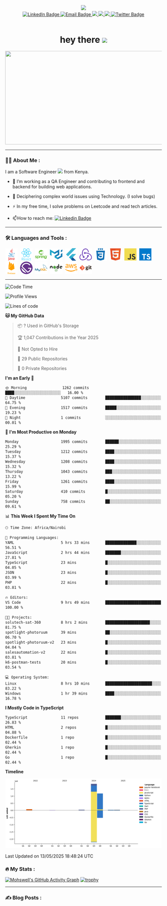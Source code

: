 <div id="header" align="center">
  <img src="https://media.giphy.com/media/M9gbBd9nbDrOTu1Mqx/giphy.gif" width="100"/>
  <div id="badges">
    <a href="https://www.linkedin.com/in/muhammadsaid10">
      <img src="https://img.shields.io/badge/LinkedIn-blue?style=for-the-badge&logo=linkedin&logoColor=white" alt="LinkedIn Badge"/>
    </a>
    <a href="mailto:mohammedabdy10@gmail.com">
      <img src="https://img.shields.io/badge/Email-red?style=for-the-badge&logo=gmail&logoColor=white" alt="Email Badge"/>
    </a>
    <a href="https://linktr.ee/mohswell">
      <img src="https://img.shields.io/badge/linktree-43E55E?style=flat&logo=linktree&logoColor=white"/>
    </a>
    <a href="https://roadmap.sh/u/mohswell">
      <img src="https://img.shields.io/badge/Roadmap-000000?style=flat&logo=roadmap.sh&logoColor=white"/>
    </a>
    <a href="https://www.xda-developers.com/mohslaw/">
      <img src="https://img.shields.io/badge/xda%20developers-EA7100?style=flat&logo=xda-developers&logoColor=white"/>
    </a>
    <a href="https://x.com/mohs8laws">
      <img src="https://img.shields.io/badge/Twitter-blue?style=for-the-badge&logo=twitter&logoColor=white" alt="Twitter Badge"/>
    </a>
  </div>
  <img src="https://komarev.com/ghpvc/?username=mohswell&style=flat-square&color=blue" alt=""/>
  <h1>
    hey there
    <img src="https://media.giphy.com/media/hvRJCLFzcasrR4ia7z/giphy.gif" width="30px"/>
  </h1>
</div>
<div align="center">
  <img src="https://media.giphy.com/media/dWesBcTLavkZuG35MI/giphy.gif" width="600" height="300"/>
</div>

---

### :woman_technologist: About Me :
I am a Software Engineer <img src="https://media.giphy.com/media/WUlplcMpOCEmTGBtBW/giphy.gif" width="30"> from Kenya.
- :telescope: I’m working as a QA Engineer and contributing to frontend and backend for building web applications.

- :seedling: Deciphering complex world issues using Technology. (I solve bugs)

- :zap: In my free time, I solve problems on Leetcode and read tech articles.

- :mailbox:How to reach me: [![Linkedin Badge](https://img.shields.io/badge/-kakbar-blue?style=flat&logo=Linkedin&logoColor=white)](https://www.linkedin.com/in/muhammadsaid10)

---

### :hammer_and_wrench: Languages and Tools :
<div>
  <img src="https://github.com/devicons/devicon/blob/master/icons/java/java-original-wordmark.svg" title="Java" alt="Java" width="40" height="40"/>&nbsp;
  <img src="https://github.com/devicons/devicon/blob/master/icons/react/react-original-wordmark.svg" title="React" alt="React" width="40" height="40"/>&nbsp;
  <img src="https://github.com/devicons/devicon/blob/master/icons/spring/spring-original-wordmark.svg" title="Spring" alt="Spring" width="40" height="40"/>&nbsp;
  <img src="https://github.com/devicons/devicon/blob/master/icons/materialui/materialui-original.svg" title="Material UI" alt="Material UI" width="40" height="40"/>&nbsp;
  <img src="https://github.com/devicons/devicon/blob/master/icons/flutter/flutter-original.svg" title="Flutter" alt="Flutter" width="40" height="40"/>&nbsp;
  <img src="https://github.com/devicons/devicon/blob/master/icons/redux/redux-original.svg" title="Redux" alt="Redux " width="40" height="40"/>&nbsp;
  <img src="https://github.com/devicons/devicon/blob/master/icons/css3/css3-plain-wordmark.svg"  title="CSS3" alt="CSS" width="40" height="40"/>&nbsp;
  <img src="https://github.com/devicons/devicon/blob/master/icons/html5/html5-original.svg" title="HTML5" alt="HTML" width="40" height="40"/>&nbsp;
  <img src="https://github.com/devicons/devicon/blob/master/icons/javascript/javascript-original.svg" title="JavaScript" alt="JavaScript" width="40" height="40"/>&nbsp;
  <img src="https://github.com/devicons/devicon/blob/master/icons/typescript/typescript-original.svg" title="Typescript" alt="Typescript" width="40" height="40"/>&nbsp;
  <img src="https://github.com/devicons/devicon/blob/master/icons/firebase/firebase-plain-wordmark.svg" title="Firebase" alt="Firebase" width="40" height="40"/>&nbsp;
  <img src="https://github.com/devicons/devicon/blob/master/icons/gatsby/gatsby-original.svg" title="Gatsby"  alt="Gatsby" width="40" height="40"/>&nbsp;
  <img src="https://github.com/devicons/devicon/blob/master/icons/mysql/mysql-original-wordmark.svg" title="MySQL"  alt="MySQL" width="40" height="40"/>&nbsp;
  <img src="https://github.com/devicons/devicon/blob/master/icons/nodejs/nodejs-original-wordmark.svg" title="NodeJS" alt="NodeJS" width="40" height="40"/>&nbsp;
  <img src="https://github.com/devicons/devicon/blob/master/icons/amazonwebservices/amazonwebservices-plain-wordmark.svg" title="AWS" alt="AWS" width="40" height="40"/>&nbsp;
  <img src="https://github.com/devicons/devicon/blob/master/icons/git/git-original-wordmark.svg" title="Git" **alt="Git" width="40" height="40"/>
</div>

---
<!--START_SECTION:waka-->
![Code Time](http://img.shields.io/badge/Code%20Time-458%20hrs%2041%20mins-blue)

![Profile Views](http://img.shields.io/badge/Profile%20Views-0-blue)

![Lines of code](https://img.shields.io/badge/From%20Hello%20World%20I%27ve%20Written-3.2%20million%20lines%20of%20code-blue)

**🐱 My GitHub Data** 

> 📦 ? Used in GitHub's Storage 
 > 
> 🏆 1,047 Contributions in the Year 2025
 > 
> 🚫 Not Opted to Hire
 > 
> 📜 29 Public Repositories 
 > 
> 🔑 0 Private Repositories 
 > 
**I'm an Early 🐤** 

```text
🌞 Morning                1262 commits        ████░░░░░░░░░░░░░░░░░░░░░   16.00 % 
🌆 Daytime                5107 commits        ████████████████░░░░░░░░░   64.75 % 
🌃 Evening                1517 commits        █████░░░░░░░░░░░░░░░░░░░░   19.23 % 
🌙 Night                  1 commits           ░░░░░░░░░░░░░░░░░░░░░░░░░   00.01 % 
```
📅 **I'm Most Productive on Monday** 

```text
Monday                   1995 commits        ██████░░░░░░░░░░░░░░░░░░░   25.29 % 
Tuesday                  1212 commits        ████░░░░░░░░░░░░░░░░░░░░░   15.37 % 
Wednesday                1208 commits        ████░░░░░░░░░░░░░░░░░░░░░   15.32 % 
Thursday                 1043 commits        ███░░░░░░░░░░░░░░░░░░░░░░   13.22 % 
Friday                   1261 commits        ████░░░░░░░░░░░░░░░░░░░░░   15.99 % 
Saturday                 410 commits         █░░░░░░░░░░░░░░░░░░░░░░░░   05.20 % 
Sunday                   758 commits         ██░░░░░░░░░░░░░░░░░░░░░░░   09.61 % 
```


📊 **This Week I Spent My Time On** 

```text
🕑︎ Time Zone: Africa/Nairobi

💬 Programming Languages: 
YAML                     5 hrs 33 mins       ██████████████░░░░░░░░░░░   56.51 % 
JavaScript               2 hrs 44 mins       ███████░░░░░░░░░░░░░░░░░░   27.81 % 
TypeScript               23 mins             █░░░░░░░░░░░░░░░░░░░░░░░░   04.05 % 
JSON                     23 mins             █░░░░░░░░░░░░░░░░░░░░░░░░   03.99 % 
PHP                      22 mins             █░░░░░░░░░░░░░░░░░░░░░░░░   03.81 % 

🔥 Editors: 
VS Code                  9 hrs 49 mins       █████████████████████████   100.00 % 

🐱‍💻 Projects: 
solutech-sat-360         8 hrs 2 mins        ████████████████████░░░░░   81.75 % 
spotlight-photoruum      39 mins             ██░░░░░░░░░░░░░░░░░░░░░░░   06.70 % 
spotlight-photoruum-v2   23 mins             █░░░░░░░░░░░░░░░░░░░░░░░░   04.04 % 
salesautomation-v2       22 mins             █░░░░░░░░░░░░░░░░░░░░░░░░   03.81 % 
k6-postman-tests         20 mins             █░░░░░░░░░░░░░░░░░░░░░░░░   03.54 % 

💻 Operating System: 
Linux                    8 hrs 10 mins       █████████████████████░░░░   83.22 % 
Windows                  1 hr 39 mins        ████░░░░░░░░░░░░░░░░░░░░░   16.78 % 
```

**I Mostly Code in TypeScript** 

```text
TypeScript               11 repos            ███████░░░░░░░░░░░░░░░░░░   26.83 % 
HTML                     2 repos             █░░░░░░░░░░░░░░░░░░░░░░░░   04.88 % 
Dockerfile               1 repo              █░░░░░░░░░░░░░░░░░░░░░░░░   02.44 % 
Gherkin                  1 repo              █░░░░░░░░░░░░░░░░░░░░░░░░   02.44 % 
Go                       1 repo              █░░░░░░░░░░░░░░░░░░░░░░░░   02.44 % 
```



**Timeline**

![Lines of Code chart](https://raw.githubusercontent.com/mohswell/mohswell/main/assets/bar_graph.png)


 Last Updated on 13/05/2025 18:48:24 UTC
<!--END_SECTION:waka-->

### :fire: My Stats :
[![Mohswell's GitHub Activity Graph](https://github-readme-activity-graph.vercel.app/graph?username=mohswell&theme=react-dark&bg_color=000000&color=79fe96&line=79fe96&point=ffffff)](https://github.com/mohswell)
[![trophy](https://github-profile-trophy.vercel.app/?username=mohswell&theme=darkhub)](https://github.com/ryo-ma/github-profile-trophy)

---

### :writing_hand: Blog Posts :
<!-- BLOG-POST-LIST:START -->
